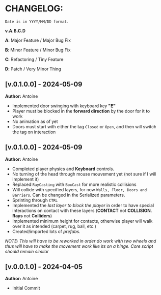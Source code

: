 # CHANGELOG:

``Date is in YYYY/MM/DD format.``

**v.A.B.C.D**

**A**: Major Feature / Major Bug Fix

**B**: Minor Feature / Minor Bug Fix

**C**: Refactoring / Tiny Feature

**D**: Patch / Very Minor Thing

## [v.0.1.0.0] - 2024-05-09

**Author:** Antoine

-   Implemented door swinging with keyboard key **"E"**
-   Player must be blocked in the **forward direction** by the door for it to work
-   No animation as of yet
-   Doors must start with either the tag `Closed` or `Open`, and then will switch the tag on interaction


## [v.0.1.0.0] - 2024-05-09

**Author:** Antoine

-   Completed player physics and **Keyboard** controls.
-   No turning of the head through mouse mouvement yet (not sure if I will implement it)
-   Replaced `RayCasting` with `BoxCast` for more realistic collisions
-   Will collide with specified layers, for now `Walls, Floor, Doors and Barriers`. Can be changed in the Serialized parameters.
-   Sprinting through `CTRL`
-   Implemented the *last layer to block the player* in order to have special interactions on contact with these layers (**CONTACT** not **COLLISION**. **Rays** not **Colliders**)
-   Implemented minimum height for contacts, otherwise player will walk over it as intended (carpet, rug, ball, etc.)
-   Created/imported lots of *prefabs*. 

*NOTE: This will have to be reworked in order do work with two wheels and thus will have to make the movement work like its on a hinge. Core script should remain similar*


## [v.0.0.1.0] - 2024-04-05

**Author:** Antoine

-   Initial Commit